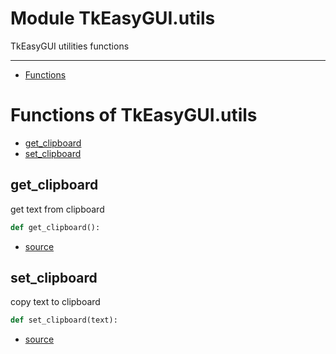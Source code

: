 # Module TkEasyGUI.utils

TkEasyGUI utilities functions

---------------------------

- [Functions](#functions-of-tkeasyguiutils)

# Functions of TkEasyGUI.utils

- [get_clipboard](#get_clipboard)
- [set_clipboard](#set_clipboard)

## get_clipboard

get text from clipboard

```py
def get_clipboard():
```

- [source](https://github.com/kujirahand/tkeasygui-python/blob/main/TkEasyGUI/utils.py#L27)

## set_clipboard

copy text to clipboard

```py
def set_clipboard(text):
```

- [source](https://github.com/kujirahand/tkeasygui-python/blob/main/TkEasyGUI/utils.py#L23)

